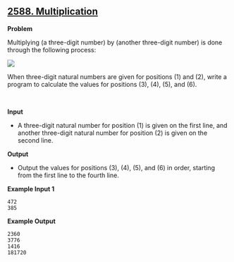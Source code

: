 ## [2588. Multiplication](https://www.acmicpc.net/problem/2588)

**Problem**

Multiplying (a three-digit number) by (another three-digit number) is done through the following process:

![](<https://www.acmicpc.net/upload/images/f5NhGHVLM4Ix74DtJrwfC97KepPl27s%20(1).png>)

When three-digit natural numbers are given for positions (1) and (2), write a program to calculate the values for positions (3), (4), (5), and (6).

<br/>

**Input**

- A three-digit natural number for position (1) is given on the first line, and another three-digit natural number for position (2) is given on the second line.

**Output**

- Output the values for positions (3), (4), (5), and (6) in order, starting from the first line to the fourth line.

**Example Input 1**

```
472
385
```

**Example Output**

```
2360
3776
1416
181720
```
